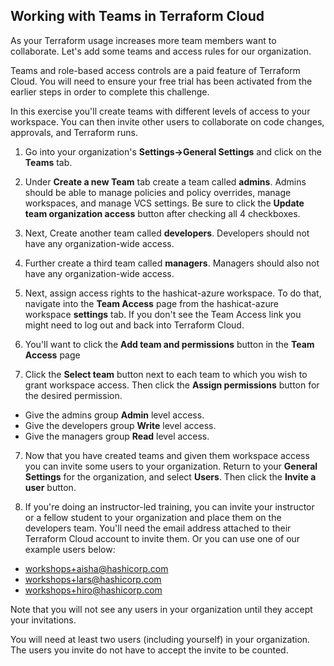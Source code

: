 ## Working with Teams in Terraform Cloud

As your Terraform usage increases more team members want to collaborate. Let's add some teams and access rules for our organization.

Teams and role-based access controls are a paid feature of Terraform Cloud. You will need to ensure your free trial has been activated from the earlier steps in order to complete this challenge.

In this exercise you'll create teams with different levels of access to your workspace. You can then invite other users to collaborate on code changes, approvals, and Terraform runs.

1. Go into your organization's **Settings->General Settings** and click on the **Teams** tab.

2. Under **Create a new Team** tab create a team called **admins**. Admins should be able to manage policies and policy overrides, manage workspaces, and manage VCS settings. Be sure to click the **Update team organization access** button after checking all 4 checkboxes.

3. Next, Create another team called **developers**. Developers should not have any organization-wide access.

4. Further create a third team called **managers**. Managers should also not have any organization-wide access.

5. Next, assign access rights to the hashicat-azure workspace. To do that, navigate into the **Team Access** page from the hashicat-azure workspace **settings** tab. If you don't see the Team Access link you might need to log out and back into Terraform Cloud.

6. You'll want to click the **Add team and permissions** button in the **Team Access** page 

7. Click the **Select team** button next to each team to which you wish to grant workspace access. Then click the **Assign permissions** button for the desired permission.
- Give the admins group **Admin** level access.
- Give the developers group **Write** level access.
- Give the managers group **Read** level access.

7. Now that you have created teams and given them workspace access you can invite some users to your organization. Return to your **General Settings** for the organization, and select **Users**. Then click the **Invite a user** button.

8. If you're doing an instructor-led training, you can invite your instructor or a fellow student to your organization and place them on the developers team. You'll need the email address attached to their Terraform Cloud account to invite them.
Or you can use one of our example users below:
- workshops+aisha@hashicorp.com
- workshops+lars@hashicorp.com
- workshops+hiro@hashicorp.com

Note that you will not see any users in your organization until they accept your invitations.

You will need at least two users (including yourself) in your organization. The users you invite do not have to accept the invite to be counted.
